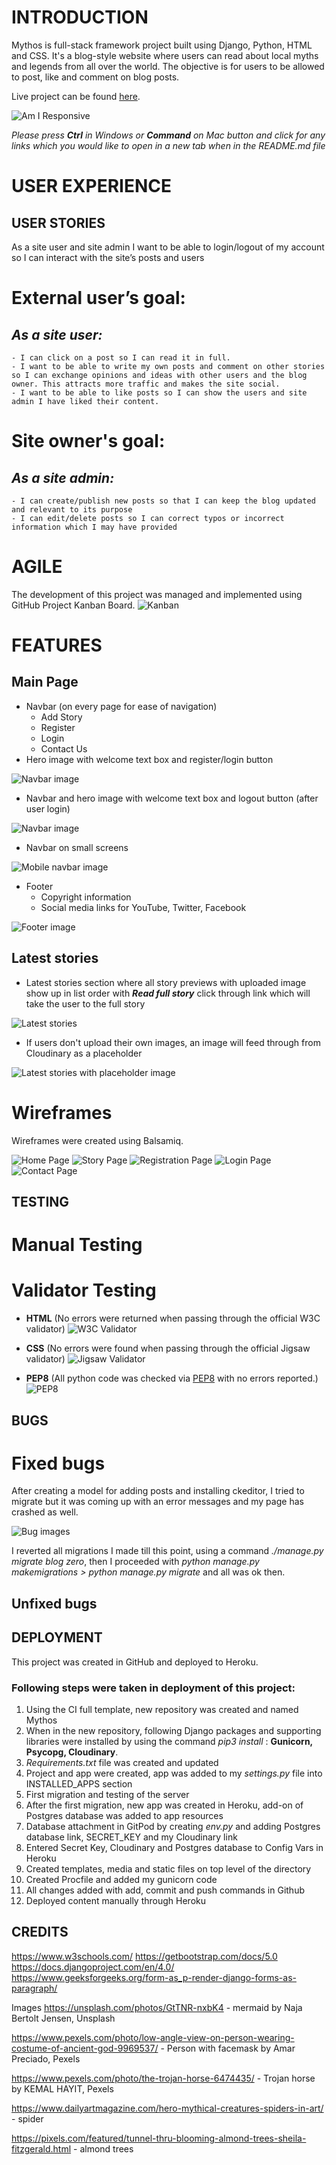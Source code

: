 
# INTRODUCTION 

Mythos is full-stack framework project built using Django, Python, HTML and CSS. It's a blog-style website where users can read about local myths and legends from all over the world. The objective is for users to be allowed to post, like and comment on blog posts.

Live project can be found [here](https://mythoi.herokuapp.com/).

![Am I Responsive](./media/wireframes/air_main_image.JPG)

*Please press **Ctrl** in Windows or **Command** on Mac button and click for any links which you would like to open in a new tab when in the README.md file*


# USER EXPERIENCE
## USER STORIES

As a site user and site admin I want to be able to login/logout of my account so I can interact with the site’s posts and users

# External user’s goal:
## *As a site user:*
    - I can click on a post so I can read it in full.
    - I want to be able to write my own posts and comment on other stories so I can exchange opinions and ideas with other users and the blog owner. This attracts more traffic and makes the site social.
    - I want to be able to like posts so I can show the users and site admin I have liked their content.

# Site owner's goal:
## *As a site admin:*
    - I can create/publish new posts so that I can keep the blog updated and relevant to its purpose
    - I can edit/delete posts so I can correct typos or incorrect information which I may have provided

# AGILE
The development of this project was managed and implemented using GitHub Project Kanban Board.
![Kanban](./media/wireframes/kanban_project_issues.JPG)

# FEATURES 
## Main Page
- Navbar (on every page for ease of navigation)
    - Add Story
    - Register
    - Login
    - Contact Us
- Hero image with welcome text box and register/login button

![Navbar image](./media/images/navbar_hero_image.JPG)

- Navbar and hero image with welcome text box and logout button (after user login)

![Navbar image](./media/images/navbar_hero_image_logged_in.JPG)

- Navbar on small screens

![Mobile navbar image](./media/images/navbar_small_screens.JPG)
    
- Footer
    - Copyright information
    - Social media links for YouTube, Twitter, Facebook

![Footer image](./media/images/footer.JPG)

## Latest stories

- Latest stories section where all story previews with uploaded image show up in list order with  ***Read full story*** click through link which will take the user to the full story

![Latest stories](./media/images/latest_stories_section.JPG)

- If users don't upload their own images, an image will feed through from Cloudinary as a placeholder

![Latest stories with placeholder image](./media/images/latest_stories_section_no_image.JPG)



# Wireframes
Wireframes were created using Balsamiq.

![Home Page](media/wireframes/Wireframes%20_Home_Page.png)
![Story Page](media/wireframes/Wireframes_Registration_Page.png)
![Registration Page](media/wireframes/Wireframes_Registration_Page.png)
![Login Page](media/wireframes/Wireframes_Login_Page.png)
![Contact Page](media/wireframes/Wireframes_Contact_Page.png)



## TESTING
# Manual Testing

# Validator Testing

-   **HTML** (No errors were returned when passing through the official W3C validator) 
    ![W3C Validator]()

-   **CSS** (No errors were found when passing through the official Jigsaw validator)
    ![Jigsaw Validator]()

-   **PEP8** (All python code was checked via [PEP8](http://pep8online.com/) with no errors reported.)
    ![PEP8]()



## BUGS
# Fixed bugs
After creating a model for adding posts and installing ckeditor, I tried to migrate but it was coming up with an error messages and my page has crashed as well. 

![Bug images]()

I reverted all migrations I made till this point, using a command *./manage.py migrate blog zero*, then I proceeded with *python manage.py makemigrations > python manage.py migrate* and all was ok then. 


## Unfixed bugs


## DEPLOYMENT
This project was created in GitHub and deployed to Heroku. 

### Following steps were taken in deployment of this project: 

1.  Using the CI full template, new repository was created and named Mythos
2.  When in the new repository, following Django packages and supporting libraries were installed by using the command *pip3 install* : **Gunicorn, Psycopg, Cloudinary**.
3.  *Requirements.txt* file was created and updated
4.  Project and app were created, app was added to my *settings.py* file into INSTALLED_APPS section
5.  First migration and testing of the server
6.  After the first migration, new app was created in Heroku, add-on of Postgres database was added to app resources
7.  Database attachment in GitPod by creating *env.py* and adding Postgres database link, SECRET_KEY and my Cloudinary link
8.  Entered Secret Key, Cloudinary and Postgres database to Config Vars in Heroku
9.  Created templates, media and static files on top level of the directory
10.  Created Procfile and added my gunicorn code
11.  All changes added with add, commit and push commands in Github
12. Deployed content manually through Heroku 



## CREDITS

https://www.w3schools.com/ 
https://getbootstrap.com/docs/5.0
https://docs.djangoproject.com/en/4.0/
https://www.geeksforgeeks.org/form-as_p-render-django-forms-as-paragraph/

Images
https://unsplash.com/photos/GtTNR-nxbK4 - mermaid by Naja Bertolt Jensen, Unsplash

https://www.pexels.com/photo/low-angle-view-on-person-wearing-costume-of-ancient-god-9969537/ - Person with facemask by Amar Preciado, Pexels

https://www.pexels.com/photo/the-trojan-horse-6474435/ - Trojan horse by KEMAL HAYIT, Pexels

https://www.dailyartmagazine.com/hero-mythical-creatures-spiders-in-art/ - spider

https://pixels.com/featured/tunnel-thru-blooming-almond-trees-sheila-fitzgerald.html - almond trees
